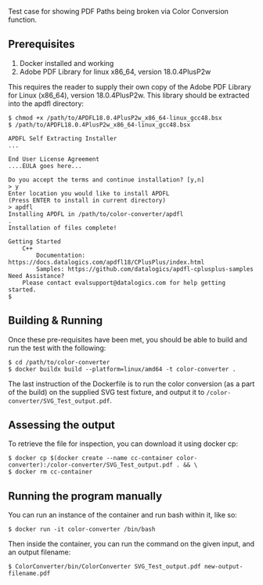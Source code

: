 Test case for showing PDF Paths being broken via Color Conversion function.

## Prerequisites

1. Docker installed and working
2. Adobe PDF Library for linux x86_64, version 18.0.4PlusP2w

This requires the reader to supply their own copy of the Adobe PDF Library for Linux (x86_64), version 18.0.4PlusP2w. This library should be extracted into the apdfl directory:

```shell
$ chmod +x /path/to/APDFL18.0.4PlusP2w_x86_64-linux_gcc48.bsx
$ /path/to/APDFL18.0.4PlusP2w_x86_64-linux_gcc48.bsx

APDFL Self Extracting Installer
...

End User License Agreement
....EULA goes here...

Do you accept the terms and continue installation? [y,n]
> y
Enter location you would like to install APDFL
(Press ENTER to install in current directory)
> apdfl
Installing APDFL in /path/to/color-converter/apdfl
.
Installation of files complete!

Getting Started
	C++
		Documentation: https://docs.datalogics.com/apdfl18/CPlusPlus/index.html
		Samples: https://github.com/datalogics/apdfl-cplusplus-samples
Need Assistance?
	Please contact evalsupport@datalogics.com for help getting started.
$
```

## Building & Running
Once these pre-requisites have been met, you should be able to build and run the test with the following:

```shell
$ cd /path/to/color-converter
$ docker buildx build --platform=linux/amd64 -t color-converter .
```

The last instruction of the Dockerfile is to run the color conversion (as a part of the build) on the supplied SVG test fixture, and output it to `/color-converter/SVG_Test_output.pdf`.

## Assessing the output

To retrieve the file for inspection, you can download it using docker cp:

```shell
$ docker cp $(docker create --name cc-container color-converter):/color-converter/SVG_Test_output.pdf . && \
$ docker rm cc-container
```

## Running the program manually

You can run an instance of the container and run bash within it, like so:

```shell
$ docker run -it color-converter /bin/bash
```

Then inside the container, you can run the command on the given input, and an output filename:

```shell
$ ColorConverter/bin/ColorConverter SVG_Test_output.pdf new-output-filename.pdf
```

